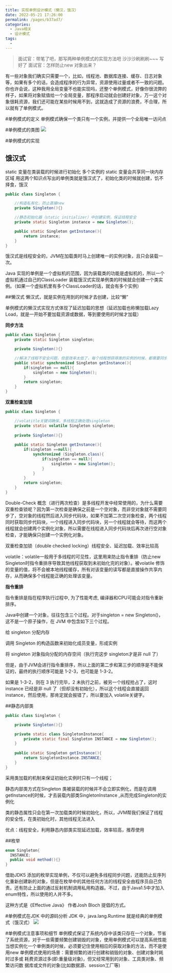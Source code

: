 ```yaml
---
title: 实现单例设计模式（懒汉，饿汉）
date: 2022-05-21 17:26:00
permalink: /pages/b37ad7/
categories:
  - Java相关
  - 设计模式
tags:
  - 
---
```


>面试官：带笔了吧，那写两种单例模式的实现方法吧
沙沙沙刷刷刷~~~ 写好了
面试官：怎样防止new 对象出来？


有一些对象我们确实只需要一个，比如，线程池、数据库连接、缓存、日志对象等，如果有多个的话，会造成程序的行为异常，资源使用过量或者不一致的问题。你也许会说，这种我用全局变量不也能实现吗，还整个单例模式，好像你很流弊的样子，如果将对象赋值给一个全局变量，那程序启动就会创建好对象，万一这个对象很耗资源，我们还可能在某些时候用不到，这就造成了资源的浪费，不合理，所以就有了单例模式。

#单例模式的定义
单例模式确保一个类只有一个实例，并提供一个全局唯一访问点

#单例模式的类图
![](https://tva1.sinaimg.cn/large/e6c9d24egy1h2gwxw15ybj209u064q2y.jpg)

#单例模式的实现
## 饿汉式
static 变量在类装载的时候进行初始化
多个实例的 static 变量会共享同一块内存区域
用这两个知识点写出的单例类就是饿汉式了，初始化类的时候就创建，饥不择食，饿汉
```java
public class Singleton {

    //构造私有化，防止直接new
    private Singleton(){}

    //静态初始化器（static initializer）中创建实例，保证线程安全
    private static Singleton instance = new Singleton();

    public static Singleton getInstance(){
        return instance;
    }
}
```

饿汉式是线程安全的，JVM在加载类时马上创建唯一的实例对象，且只会装载一次。

Java 实现的单例是一个虚拟机的范围，因为装载类的功能是虚拟机的，所以一个虚拟机通过自己的ClassLoader 装载饿汉式实现单例类的时候就会创建一个类实例。（如果一个虚拟机里有多个ClassLoader的话，就会有多个实例）

##懒汉式
懒汉式，就是实例在用到的时候才去创建，比较“懒”

单例模式的懒汉式实现方式体现了延迟加载的思想（延迟加载也称懒加载Lazy Load，就是一开始不要加载资源或数据，等到要使用的时候才加载）

**同步方法**
```java
public class Singleton {
    private static Singleton singleton;

    private Singleton(){}

  	//解决了线程不安全问题，但是效率太低了，每个线程想获得类的实例的时候，都需要同步方法，不推荐
    public static synchronized Singleton getInstance(){
        if(singleton == null){
            singleton = new Singleton();
        }
        return singleton;
    }
}
```
**双重检查加锁**
```java
public class Singleton {

  	//volatitle关键词确保，多线程正确处理singleton
    private static volatile Singleton singleton;
  
    private Singleton(){}
  
    public static Singleton getInstance(){
        if(singleton ==null){
            synchronized (Singleton.class){
                if(singleton == null){
                    singleton = new Singleton();
                }
            }
        }
        return singleton;
    }
}
```
Double-Check 概念（进行两次检查）是多线程开发中经常使用的，为什么需要双重检查锁呢？因为第一次检查是确保之前是一个空对象，而非空对象就不需要同步了，空对象的线程然后进入同步代码块，如果不加第二次空对象检查，两个线程同时获取同步代码块，一个线程进入同步代码块，另一个线程就会等待，而这两个线程就会创建两个实例化对象，所以需要在线程进入同步代码块后再次进行空对象检查，才能确保只创建一个实例化对象。

双重检查加锁（double checked locking）线程安全、延迟加载、效率比较高

volatile：volatile一般用于多线程的可见性，这里用来防止指令重排（防止new Singleton时指令重排序导致其他线程获取到未初始化完的对象）。被volatile 修饰的变量的值，将不会被本地线程缓存，所有对该变量的读写都是直接操作共享内存，从而确保多个线程能正确的处理该变量。

**指令重排**

指令重排是指在程序执行过程中, 为了性能考虑, 编译器和CPU可能会对指令重新排序。

Java中创建一个对象，往往包含三个过程。对于singleton = new Singleton()，这不是一个原子操作，在 JVM 中包含如下三个过程。

给 singleton 分配内存

调用 Singleton 的构造函数来初始化成员变量，形成实例

将 singleton 对象指向分配的内存空间（执行完这步 singleton才是非 null 了）

但是，由于JVM会进行指令重排序，所以上面的第二步和第三步的顺序是不能保证的，最终的执行顺序可能是 1-2-3，也可能是 1-3-2。

如果是 1-3-2，则在 3 执行完毕，2 未执行之前，被另一个线程抢占了，这时 instance 已经是非 null 了（但却没有初始化），所以这个线程会直接返回 instance，然后使用，那肯定就会报错了，所以要加入 volatile关键字。

##静态内部类
```java
public class Singleton {

    private Singleton(){}

    private static class SingletonInstance{
        private static final Singleton INSTANCE = new Singleton();
    }
  
    public static Singleton getInstance(){
        return SingletonInstance.INSTANCE;
    }
}
```
采用类加载的机制来保证初始化实例时只有一个线程；

静态内部类方式在Singleton 类被装载的时候并不会立即实例化，而是在调用getInstance的时候，才去装载内部类SingletonInstance ,从而完成Singleton的实例化

类的静态属性只会在第一次加载类的时候初始化，所以，JVM帮我们保证了线程的安全性，在类初始化时，其他线程无法进入

优点：线程安全，利用静态内部类实现延迟加载，效率较高，推荐使用

##枚举
```java
enum Singleton{
  INSTANCE;
  public void method(){}
}
```
借助JDK5 添加的枚举实现单例，不仅可以避免多线程同步问题，还能防止反序列化重新创建新的对象，但是在枚举中的其他任何方法的线程安全由程序员自己负责。还有防止上面的通过反射机制调用私用构造器。不过，由于Java1.5中才加入enum特性，所以使用的人并不多。

这种方式是《Effective Java》 作者Josh Bloch 提倡的方式。

#单例模式在JDK 中的源码分析
JDK 中，java.lang.Runtime 就是经典的单例模式（饿汉式）
![](https://tva1.sinaimg.cn/large/e6c9d24egy1h2gwyaevuxj21al0u044k.jpg)


#单例模式注意事项和细节
单例模式保证了系统内存中该类只存在一个对象，节省了系统资源，对于一些需要频繁创建销毁的对象，使用单例模式可以提高系统性能
当想实例化一个单例类的时候，必须要记住使用相应的获取对象的方法，而不是使 用new
单例模式使用的场景：需要频繁的进行创建和销毁的对象、创建对象时耗时过多或 耗费资源过多(即:重量级对象)，但又经常用到的对象、工具类对象、频繁访问数 据库或文件的对象(比如数据源、session工厂等)